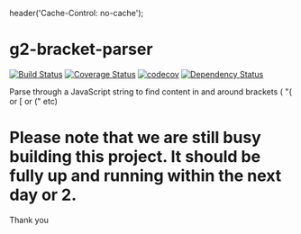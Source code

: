 header('Cache-Control: no-cache');
# g2-bracket-parser
[![Build Status](https://travis-ci.org/DaClan008/g2-bracket-parser.svg?branch=master)](https://travis-ci.org/DaClan008/g2-bracket-parser)
[![Coverage Status](https://coveralls.io/repos/github/DaClan008/g2-bracket-parser/badge.svg?branch=master)](https://coveralls.io/github/DaClan008/g2-bracket-parser?branch=master)
[![codecov](https://codecov.io/gh/DaClan008/g2-bracket-parser/branch/master/graph/badge.svg)](https://codecov.io/gh/DaClan008/g2-bracket-parser)
[![Dependency Status](https://gemnasium.com/badges/github.com/DaClan008/g2-bracket-parser.svg)](https://gemnasium.com/github.com/DaClan008/g2-bracket-parser)

Parse through a JavaScript string to find content in and around brackets ( "{ or [ or (" etc)

# Please note that we are still busy building this project.  It should be fully up and running within the next day or 2.

Thank you
